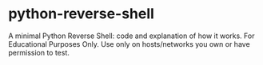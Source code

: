 # python-reverse-shell
A minimal Python Reverse Shell: code and explanation of how it works. For Educational Purposes Only. Use only on hosts/networks you own or have permission to test.
